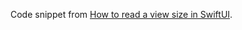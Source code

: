 Code snippet from [How to read a view size in SwiftUI][fs].

[fs]: https://fivestars.blog/articles/swiftui-share-layout-information/
